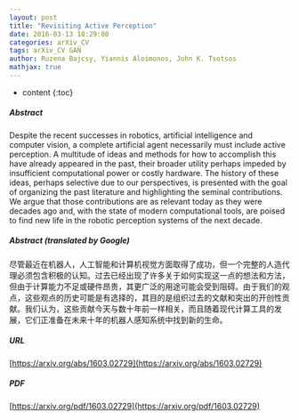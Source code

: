 ```yaml
---
layout: post
title: "Revisiting Active Perception"
date: 2016-03-13 18:29:08
categories: arXiv_CV
tags: arXiv_CV GAN
author: Ruzena Bajcsy, Yiannis Aloimonos, John K. Tsotsos
mathjax: true
---
```


* content
{:toc}

##### Abstract
Despite the recent successes in robotics, artificial intelligence and computer vision, a complete artificial agent necessarily must include active perception. A multitude of ideas and methods for how to accomplish this have already appeared in the past, their broader utility perhaps impeded by insufficient computational power or costly hardware. The history of these ideas, perhaps selective due to our perspectives, is presented with the goal of organizing the past literature and highlighting the seminal contributions. We argue that those contributions are as relevant today as they were decades ago and, with the state of modern computational tools, are poised to find new life in the robotic perception systems of the next decade.

##### Abstract (translated by Google)
尽管最近在机器人，人工智能和计算机视觉方面取得了成功，但一个完整的人造代理必须包含积极的认知。过去已经出现了许多关于如何实现这一点的想法和方法，但由于计算能力不足或硬件昂贵，其更广泛的用途可能会受到阻碍。由于我们的观点，这些观点的历史可能是有选择的，其目的是组织过去的文献和突出的开创性贡献。我们认为，这些贡献今天与数十年前一样相关，而且随着现代计算工具的发展，它们正准备在未来十年的机器人感知系统中找到新的生命。

##### URL
[https://arxiv.org/abs/1603.02729](https://arxiv.org/abs/1603.02729)

##### PDF
[https://arxiv.org/pdf/1603.02729](https://arxiv.org/pdf/1603.02729)

